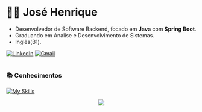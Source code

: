 # 🐱‍👓 José Henrique

  - Desenvolvedor de Software Backend, focado em **Java** com **Spring Boot**. 
  - Graduando em Analise e Desenvolvimento de Sistemas.
  - Inglês(B1).

[![LinkedIn](https://img.shields.io/badge/Linkedin-0077B5?style=for-the-badge&logo=linkedin&logoColor=white)](https://www.linkedin.com/in/josehenriquepg/) [![Gmail](https://img.shields.io/badge/Gmail-D14836?style=for-the-badge&logo=gmail&logoColor=white&link=mailto:hpereira012@gmail.com)](mailto:hpereira012@gmail.com)

#

### 📚 Conhecimentos

[![My Skills](https://skillicons.dev/icons?i=html,css,js,ts,java,spring,go,postgres,mysql,mongodb,git&theme=dark)](https://skillicons.dev)

<div align="center">
  <img src="https://github-readme-stats.vercel.app/api/top-langs/?username=josehenriquepg&langs_count=8&theme=dark&layout=compact&border_radius=15&hide_border=true"/>
</div>
